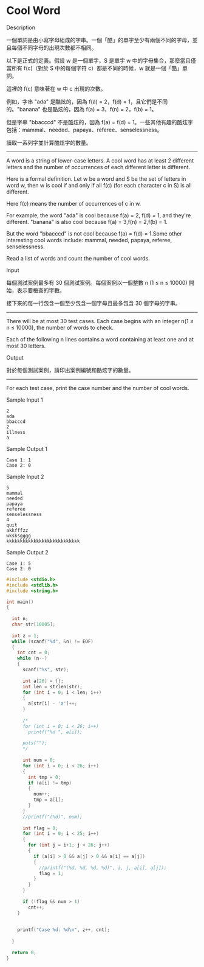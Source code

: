 # Cool Word

Description

一個單詞是由小寫字母組成的字串。一個「酷」的單字至少有兩個不同的字母，並且每個不同字母的出現次數都不相同。

以下是正式的定義。假設 w 是一個單字，S 是單字 w 中的字母集合，那麼當且僅當所有 f(c)（對於 S 中的每個字符 c）都是不同的時候，w 就是一個「酷」單詞。

這裡的 f(c) 意味著在 w 中 c 出現的次數。

例如，字串 "ada" 是酷炫的，因為 f(a) = 2，f(d) = 1，且它們是不同的。"banana" 也是酷炫的，因為 f(a) = 3，f(n) = 2，f(b) = 1。

但是字串 "bbacccd" 不是酷炫的，因為 f(a) = f(d) = 1。一些其他有趣的酷炫字包括：mammal、needed、papaya、referee、senselessness。

讀取一系列字並計算酷炫字的數量。

- ------------------------------------------------------------------------------

A word is a string of lower-case letters. A cool word has at least 2 different letters and the number of occurrences of each different letter is different.

Here is a formal definition. Let w be a word and S be the set of letters in word w, then w is cool if and only if all f(c) (for each character c in S) is all different.

Here f(c) means the number of occurrences of c in w.

For example, the word "ada" is cool because f(a) = 2, f(d) = 1, and they're different. "banana" is also cool because f(a) = 3,f(n) = 2,f(b) = 1.

But the word "bbacccd" is not cool because f(a) = f(d) = 1.Some other interesting cool words include: mammal, needed, papaya, referee, senselessness.

Read a list of words and count the number of cool words.

Input

每個測試案例最多有 30 個測試案例。每個案例以一個整數 n (1 ≤ n ≤ 10000) 開始，表示要檢查的字數。

接下來的每一行包含一個至少包含一個字母且最多包含 30 個字母的字串。

- ------------------------------------------------------------------------------

There will be at most 30 test cases. Each case begins with an integer n(1 ≤ n ≤ 10000), the number of words to check.

Each of the following n lines contains a word containing at least one and at most 30 letters.

Output

對於每個測試案例，請印出案例編號和酷炫字的數量。

- ------------------------------------------------------------------------------

For each test case, print the case number and the number of cool words.

Sample Input 1

```
2
ada
bbacccd
2
illness
a

```

Sample Output 1

```
Case 1: 1
Case 2: 0
```

Sample Input 2

```
5
mammal
needed
papaya
referee
senselessness
4
quit
akkfffzz
wksksgggg
kkkkkkkkkkkkkkkkkkkkkkkkkkk

```

Sample Output 2

```
Case 1: 5
Case 2: 0
```

```c
#include <stdio.h>
#include <stdlib.h>
#include <string.h>

int main()
{
  
  int n;
  char str[10005];
  
  int z = 1;
  while (scanf("%d", &n) != EOF)
  {
    int cnt = 0;
    while (n--)
    {
      scanf("%s", str);
      
      int a[26] = {};
      int len = strlen(str);
      for (int i = 0; i < len; i++)
      {
        a[str[i] - 'a']++;
      }
      
      /*
      for (int i = 0; i < 26; i++)
        printf("%d ", a[i]);
      
      puts("");
      */
      
      int num = 0;
      for (int i = 0; i < 26; i++)
      {
        int tmp = 0;
        if (a[i] != tmp)
        {
          num++;
          tmp = a[i];
        }
      }
      //printf("(%d)", num);
      
      int flag = 0;
      for (int i = 0; i < 25; i++)
      {
        for (int j = i+1; j < 26; j++)
        {
          if (a[i] > 0 && a[j] > 0 && a[i] == a[j])
          {
            //printf("(%d, %d, %d, %d)", i, j, a[i], a[j]);
            flag = 1;
          }
        }
      }
      
      if (!flag && num > 1)
        cnt++;
    }
    
    
    printf("Case %d: %d\n", z++, cnt);
    
  }
  
  return 0;
}

```